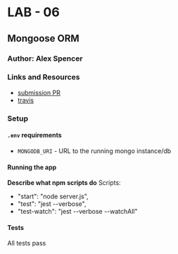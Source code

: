 # LAB - 06

## Mongoose ORM

### Author: Alex Spencer

### Links and Resources
* [submission PR](http://xyz.com)
* [travis](http://xyz.com)

### Setup
#### `.env` requirements
* `MONGODB_URI` - URL to the running mongo instance/db

#### Running the app

**Describe what npm scripts do**
Scripts:
- "start": "node server.js",
- "test": "jest --verbose",
- "test-watch": "jest --verbose --watchAll"
  
#### Tests
All tests pass